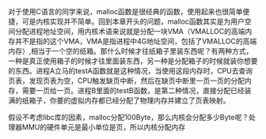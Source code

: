 对于使用C语言的同学来说，malloc函数是很经典的函数，使用起来也很简单便捷，可是内核实现并不简单。回到本章开头的问题，malloc函数其实是为用户空间分配进程地址空间，用内核术语来说就是分配一块VMA（VMALLOC的高端内存并不是指的这个VMA，VMA是指进程中4G地址空间，包括了VMALLOC的高端内存）,相当于一个空的纸箱。那什么时候才往纸箱子里装东西呢？有两种方式，一种是真正使用箱子的时候才往里面装东西，另一种是分配箱子的时候就装你想要的东西。进程A立马的testA函数就是这种情况，当使用这段内存时，CPU去查询页表，发现页表为空，CPU触发缺页中断，然后在缺页中断里一页一页的分配内存，需要一页给一页。进程B里面的testB函数，是第二种情况，直接分配已经装满的纸箱子，你要的虚拟内存都已经分配了物理内存并建立了页表映射。

假设不考虑libc库的因素，malloc分配100Byte，那么内核会分配多少Byte呢？处理器MMU的硬件单元是最小单位是页，所以内核分配内存
